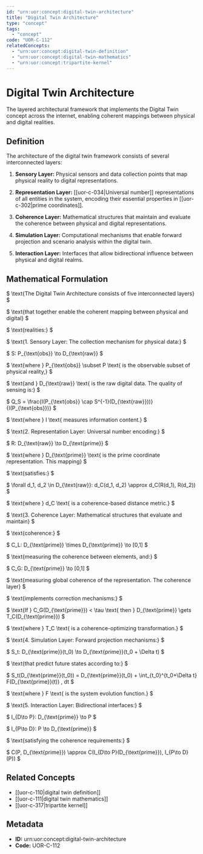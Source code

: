 ```yaml
---
id: "urn:uor:concept:digital-twin-architecture"
title: "Digital Twin Architecture"
type: "concept"
tags:
  - "concept"
code: "UOR-C-112"
relatedConcepts:
  - "urn:uor:concept:digital-twin-definition"
  - "urn:uor:concept:digital-twin-mathematics"
  - "urn:uor:concept:tripartite-kernel"
---
```


# Digital Twin Architecture

The layered architectural framework that implements the Digital Twin concept across the internet, enabling coherent mappings between physical and digital realities.

## Definition

The architecture of the digital twin framework consists of several interconnected layers:

1. **Sensory Layer:** Physical sensors and data collection points that map physical reality to digital representations.

2. **Representation Layer:** [[uor-c-034|Universal number]] representations of all entities in the system, encoding their essential properties in [[uor-c-302|prime coordinates]].

3. **Coherence Layer:** Mathematical structures that maintain and evaluate the coherence between physical and digital representations.

4. **Simulation Layer:** Computational mechanisms that enable forward projection and scenario analysis within the digital twin.

5. **Interaction Layer:** Interfaces that allow bidirectional influence between physical and digital realms.

## Mathematical Formulation

$
\text{The Digital Twin Architecture consists of five interconnected layers}
$

$
\text{that together enable the coherent mapping between physical and digital}
$

$
\text{realities:}
$

$
\text{1. Sensory Layer: The collection mechanism for physical data:}
$

$
S: P_{\text{obs}} \to D_{\text{raw}}
$

$
\text{where } P_{\text{obs}} \subset P \text{ is the observable subset of physical reality,}
$

$
\text{and } D_{\text{raw}} \text{ is the raw digital data. The quality of sensing is:}
$

$
Q_S = \frac{I(P_{\text{obs}} \cap S^{-1}(D_{\text{raw}}))}{I(P_{\text{obs}})}
$

$
\text{where } I \text{ measures information content.}
$

$
\text{2. Representation Layer: Universal number encoding:}
$

$
R: D_{\text{raw}} \to D_{\text{prime}}
$

$
\text{where } D_{\text{prime}} \text{ is the prime coordinate representation. This mapping}
$

$
\text{satisfies:}
$

$
\forall d_1, d_2 \in D_{\text{raw}}: d_C(d_1, d_2) \approx d_C(R(d_1), R(d_2))
$

$
\text{where } d_C \text{ is a coherence-based distance metric.}
$

$
\text{3. Coherence Layer: Mathematical structures that evaluate and maintain}
$

$
\text{coherence:}
$

$
C_L: D_{\text{prime}} \times D_{\text{prime}} \to [0,1]
$

$
\text{measuring the coherence between elements, and:}
$

$
C_G: D_{\text{prime}} \to [0,1]
$

$
\text{measuring global coherence of the representation. The coherence layer}
$

$
\text{implements correction mechanisms:}
$

$
\text{If } C_G(D_{\text{prime}}) < \tau \text{ then } D_{\text{prime}} \gets T_C(D_{\text{prime}})
$

$
\text{where } T_C \text{ is a coherence-optimizing transformation.}
$

$
\text{4. Simulation Layer: Forward projection mechanisms:}
$

$
S_t: D_{\text{prime}}(t_0) \to D_{\text{prime}}(t_0 + \Delta t)
$

$
\text{that predict future states according to:}
$

$
S_t(D_{\text{prime}}(t_0)) = D_{\text{prime}}(t_0) + \int_{t_0}^{t_0+\Delta t} F(D_{\text{prime}}(t)) \, dt
$

$
\text{where } F \text{ is the system evolution function.}
$

$
\text{5. Interaction Layer: Bidirectional interfaces:}
$

$
I_{D\to P}: D_{\text{prime}} \to P
$

$
I_{P\to D}: P \to D_{\text{prime}}
$

$
\text{satisfying the coherence requirements:}
$

$
C(P, D_{\text{prime}}) \approx C(I_{D\to P}(D_{\text{prime}}), I_{P\to D}(P))
$

## Related Concepts

- [[uor-c-110|digital twin definition]]
- [[uor-c-111|digital twin mathematics]]
- [[uor-c-317|tripartite kernel]]

## Metadata

- **ID:** urn:uor:concept:digital-twin-architecture
- **Code:** UOR-C-112
